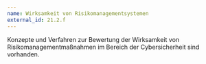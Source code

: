 ```yaml
---
name: Wirksamkeit von Risikomanagementsystemen
external_id: 21.2.f
---
```

Konzepte und Verfahren zur Bewertung der Wirksamkeit von Risikomanagementmaßnahmen im Bereich der Cybersicherheit sind vorhanden.
